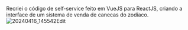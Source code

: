 Recriei o código de self-service feito em VueJS para ReactJS, criando a interface de um sistema de venda de canecas do zodíaco. 
![20240416_145542Edit](https://github.com/giselegarcia/shop/assets/80002777/bed8952b-ca3c-4416-830d-c72146e75b2f)
